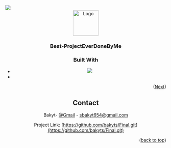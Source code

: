 <!-- Improved compatibility of back to top link: See: https://github.com/othneildrew/Best-README-Template/pull/73 -->
<a name="MyProject"></a>
<!--





<!-- PROJECT LOGO --> <img src = "https://global-uploads.webflow.com/5e157547d6f791d34ea4e2bf/6336fc5bc915769b7f4cfd60_Chronos-p-500.png" >
<br />
<div align="center">
    <img src="images/logo.png" alt="Logo" width="80" height="80">
  </a>

  <h3 align="center">Best-ProjectEverDoneByMe</h3>




<!-- ABOUT THE PROJECT -->




### Built With

* <img src = "https://developer.mozilla.org/en-US/docs/Learn/JavaScript/First_steps/What_is_JavaScript/cake.png">
*

<p align="right">(<a href="#readme-top">Next</a>)</p>








<!-- CONTACT -->
## Contact

Bakyt- [@Gmail](sbakyt654@gmail.com) - sbakyt654@gmail.com

Project Link: [https://github.com/bakyts/Final.git](https://github.com/bakyts/Final.git)

<p align="right">(<a href="#readme-top">back to top</a>)</p>




